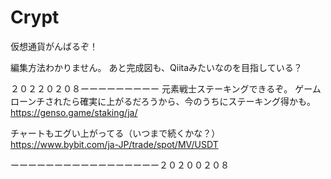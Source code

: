 # Crypt
仮想通貨がんばるぞ！

編集方法わかりません。
あと完成図も、Qiitaみたいなのを目指している？


２０２２０２０８ーーーーーーーーー
元素戦士ステーキングできるぞ。
ゲームローンチされたら確実に上がるだろうから、今のうちにステーキング得かも。
https://genso.game/staking/ja/

チャートもエグい上がってる（いつまで続くかな？）
https://www.bybit.com/ja-JP/trade/spot/MV/USDT

ーーーーーーーーーーーーーーーーー２０２００２０８
